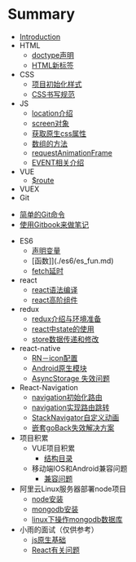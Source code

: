 # Summary

* [Introduction](README.md)
* HTML
  - [doctype声明](./html/doctype.md)
  - [HTML新标签](./html/newEle.md)
* CSS
  - [项目初始化样式](./css/init.md)
  - [CSS书写规范](./css/standard.md)
* JS
  - [location介绍](./JS/location.md)
  - [screen对象](./JS/screen.md)
  - [获取原生css属性](./JS/attr.md)
  - [数组的方法](./JS/array.md)
  - [requestAnimationFrame](./JS/requestAnimationFrame.md)
  - [EVENT相关介绍](./JS/event.md)
* VUE
  - [$route](./vue/route.md)
* VUEX
* Git
 - [简单的Git命令](./Git/githandle.md)
  - [使用Gitbook来做笔记](./Git/gitbook.md)
* ES6
  - [声明变量](./es6/es_var.md)
  - [函数]](./es6/es_fun.md)
  - [fetch延时](./es6/Promise.md)
* react
  - [react语法编译](./react/syntax.md)
  - [react高阶组件](./react/withSubscription.md)
* redux
  - [redux介绍与环境准备](./redux/redux_start.md)
  - [react中state的使用](./redux/redux_state.md)
  - [store数据传递和修改](./redux/redux_store.md)
* react-native
  - [RN－icon配置](./RN/react-native-vector-icons.md)
  - [Android原生模块](./RN/android.md)
  - [AsyncStorage 失效问题](./RN/AsyncStorage.md)
* React-Navigation
  - [navigation初始化路由](./navigation/initial.md)
  - [navigation实现路由跳转](./navigation/link.md)
  - [StackNavigator自定义动画](./navigation/StackNavigator.md)
  - [嵌套goBack失效解决方案](./navigation/Navigating.md)
* 项目积累
  - VUE项目积累
    - [结构目录](./project/vue/1.md)
  - 移动端IOS和Android兼容问题
    - [兼容问题](./Android/date.md)
* 阿里云Linux服务器部署node项目
  - [node安装](./server/node.md)
  - [mongodb安装](./server/mongodb.md)
  - [linux下操作mongodb数据库](./server/mongodbOper.md)
* 小雨的面试（仅供参考）
  - [js原生基础](./interview/js.md)
  - [React有关问题](./interview/react.md)
